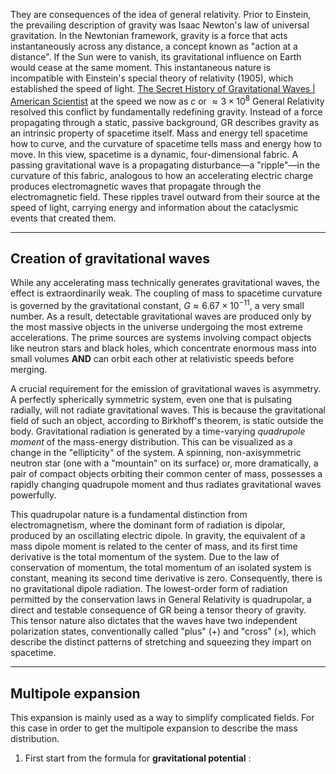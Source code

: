 They are consequences of the idea of general relativity.
Prior to Einstein, the prevailing description of gravity was Isaac Newton's law of universal gravitation. In the Newtonian framework, gravity is a force that acts instantaneously across any distance, a concept known as "action at a distance". If the Sun were to vanish, its gravitational influence on Earth would cease at the same moment. This instantaneous nature is incompatible with Einstein's special theory of relativity (1905), which established the speed of light.
[The Secret History of Gravitational Waves | American Scientist](https://www.americanscientist.org/article/the-secret-history-of-gravitational-waves)
at the speed we now as $c$ or $\approx3\times 10^8$ 
General Relativity resolved this conflict by fundamentally redefining gravity. Instead of a force propagating through a static, passive background, GR describes gravity as an intrinsic property of spacetime itself. Mass and energy tell spacetime how to curve, and the curvature of spacetime tells mass and energy how to move. In this view, spacetime is a dynamic, four-dimensional fabric. A passing gravitational wave is a propagating disturbance—a "ripple"—in the curvature of this fabric, analogous to how an accelerating electric charge produces electromagnetic waves that propagate through the electromagnetic field. These ripples travel outward from their source at the speed of light, carrying energy and information about the cataclysmic events that created them.

---
## Creation of gravitational waves
While any accelerating mass technically generates gravitational waves, the effect is extraordinarily weak. The coupling of mass to spacetime curvature is governed by the gravitational constant, $G \approx 6.67\times 10^{-11}$, a very small number. As a result, detectable gravitational waves are produced only by the most massive objects in the universe undergoing the most extreme accelerations. The prime sources are  systems involving compact objects like neutron stars and black holes, which concentrate enormous mass into small volumes **AND** can orbit each other at relativistic speeds before merging.

A crucial requirement for the emission of gravitational waves is asymmetry. A perfectly spherically symmetric system, even one that is pulsating radially, will not radiate gravitational waves. This is because the gravitational field of such an object, according to Birkhoff's theorem, is static outside the body. Gravitational radiation is generated by a time-varying _quadrupole moment_ of the mass-energy distribution. This can be visualized as a change in the "ellipticity" of the system. A spinning, non-axisymmetric neutron star (one with a "mountain" on its surface) or, more dramatically, a pair of compact objects orbiting their common center of mass, possesses a rapidly changing quadrupole moment and thus radiates gravitational waves powerfully.  

This quadrupolar nature is a fundamental distinction from electromagnetism, where the dominant form of radiation is dipolar, produced by an oscillating electric dipole. In gravity, the equivalent of a mass dipole moment is related to the center of mass, and its first time derivative is the total momentum of the system. Due to the law of conservation of momentum, the total momentum of an isolated system is constant, meaning its second time derivative is zero. Consequently, there is no gravitational dipole radiation. The lowest-order form of radiation permitted by the conservation laws in General Relativity is quadrupolar, a direct and testable consequence of GR being a tensor theory of gravity. This tensor nature also dictates that the waves have two independent polarization states, conventionally called "plus" (+) and "cross" (×), which describe the distinct patterns of stretching and squeezing they impart on spacetime.


--- 
## Multipole expansion
This expansion is mainly used as a way to simplify complicated fields. For this case in order to get the multipole expansion to describe the mass distribution.
1. First start from the formula for **gravitational potential** :
   $$$$